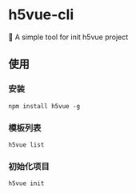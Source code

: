 # h5vue-cli

🔨 A simple tool for init h5vue project

## 使用

### 安装

```shell
npm install h5vue -g
```

### 模板列表
```shell
h5vue list
```

### 初始化项目
```shell
h5vue init
```
